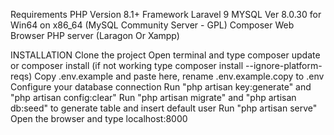Requirements
PHP Version 8.1+
Framework Laravel 9
MYSQL Ver 8.0.30 for Win64 on x86_64 (MySQL Community Server - GPL)
Composer
Web Browser
PHP server (Laragon Or Xampp)


INSTALLATION
Clone the project
Open terminal and type composer update or composer install (if not working type composer install --ignore-platform-reqs)
Copy .env.example and paste here, rename .env.example.copy to .env
Configure your database connection
Run "php artisan key:generate" and "php artisan config:clear"
Run "php artisan migrate" and "php artisan db:seed" to generate table and insert default user
Run "php artisan serve"
Open the browser and type localhost:8000
